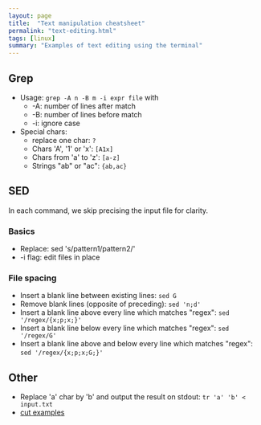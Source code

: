 ```yaml
---
layout: page
title:  "Text manipulation cheatsheet"
permalink: "text-editing.html"
tags: [linux]
summary: "Examples of text editing using the terminal"
---
```


## Grep
* Usage: `grep -A n -B m -i expr file` with
    * -A: number of lines after match
    * -B: number of lines before match
    * -i: ignore case
* Special chars:
    * replace one char: `?`
    * Chars 'A', '1' or 'x': `[A1x]`
    * Chars from 'a' to 'z': `[a-z]`
    * Strings "ab" or "ac": `{ab,ac}`

## SED
In each command, we skip precising the input file for clarity.

### Basics
* Replace: sed 's/pattern1/pattern2/'
* -i flag: edit files in place

### File spacing
* Insert a blank line between existing lines: `sed G`
* Remove blank lines (opposite of preceding): `sed 'n;d'`
* Insert a blank line above every line which matches "regex": `sed '/regex/{x;p;x;}'`
* Insert a blank line below every line which matches "regex": `sed '/regex/G'`
* Insert a blank line above and below every line which matches "regex": `sed '/regex/{x;p;x;G;}'`

## Other
* Replace 'a' char by 'b' and output the result on stdout: `tr 'a' 'b' < input.txt`
* [cut examples](https://www.thegeekstuff.com/2013/06/cut-command-examples/)
